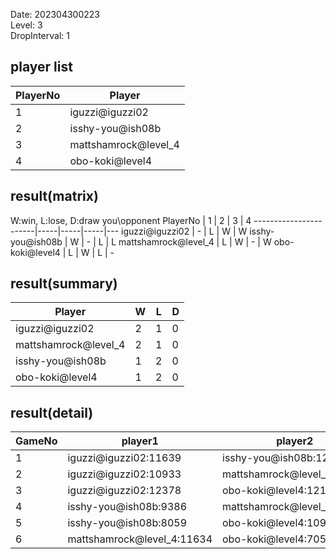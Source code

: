 Date: 202304300223  
Level: 3  
DropInterval: 1  
## player list
PlayerNo  |  Player
----------|----------------------
1         |  iguzzi@iguzzi02
2         |  isshy-you@ish08b
3         |  mattshamrock@level_4
4         |  obo-koki@level4
## result(matrix)
W:win, L:lose, D:draw
you\opponent PlayerNo  |  1  |  2  |  3  |  4
-----------------------|-----|-----|-----|---
iguzzi@iguzzi02        |  -  |  L  |  W  |  W
isshy-you@ish08b       |  W  |  -  |  L  |  L
mattshamrock@level_4   |  L  |  W  |  -  |  W
obo-koki@level4        |  L  |  W  |  L  |  -
## result(summary)
Player                |  W  |  L  |  D
----------------------|-----|-----|---
iguzzi@iguzzi02       |  2  |  1  |  0
mattshamrock@level_4  |  2  |  1  |  0
isshy-you@ish08b      |  1  |  2  |  0
obo-koki@level4       |  1  |  2  |  0
## result(detail)
GameNo  |  player1                     |  player2
--------|------------------------------|----------------------------
1       |  iguzzi@iguzzi02:11639       |  isshy-you@ish08b:12010
2       |  iguzzi@iguzzi02:10933       |  mattshamrock@level_4:9205
3       |  iguzzi@iguzzi02:12378       |  obo-koki@level4:12154
4       |  isshy-you@ish08b:9386       |  mattshamrock@level_4:11451
5       |  isshy-you@ish08b:8059       |  obo-koki@level4:10915
6       |  mattshamrock@level_4:11634  |  obo-koki@level4:7056
